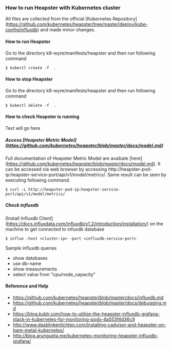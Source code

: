 ### How to run Heapster with Kubernetes cluster
All files are collected from the official [Kubernetes Repository] (https://github.com/kubernetes/heapster/tree/master/deploy/kube-config/influxdb) and made minor changes.

#### How to run Heapster
Go to the directory k8-wyre/manifests/heapster and then run following command 

```
$ kubectl create -f  .
```

#### How to stop Heapster
Go to the directory k8-wyre/manifests/heapster and then run following command 

```
$ kubectl delete -f  .
```

#### How to check Heapster is running
Text will go here

##### Access [Heapster Metric Model] (https://github.com/kubernetes/heapster/blob/master/docs/model.md)
Full documentation of Heapster Metric Model are avaibale [here] (https://github.com/kubernetes/heapster/blob/master/docs/model.md). It can be accessed via web browser by accessing http://heapster-pod-ip:heapster-service-port/api/v1/model/metrics/. Same result can be seen by executing following command.

```
$ curl -L http://heapster-pod-ip:heapster-service-port/api/v1/model/metrics/
```

##### Check influxdb
[Install Influxdb Client] (https://docs.influxdata.com/influxdb/v1.2/introduction/installation/) on the machine to get connected to infuxdb database 

```
$ influx -host <cluster-ip> -port <influxdb-service-port>
```

Sample influxdb queries
- show databases
- use db-name
- show measurements
- select value from "cpu/node_capacity"

#### Reference and Help
- https://github.com/kubernetes/heapster/blob/master/docs/influxdb.md
- https://github.com/kubernetes/heapster/blob/master/docs/debugging.md
- https://blog.kublr.com/how-to-utilize-the-heapster-influxdb-grafana-stack-in-kubernetes-for-monitoring-pods-4a553f4d36c9
- http://www.dasblinkenlichten.com/installing-cadvisor-and-heapster-on-bare-metal-kubernetes/
- http://blog.arungupta.me/kubernetes-monitoring-heapster-influxdb-grafana/